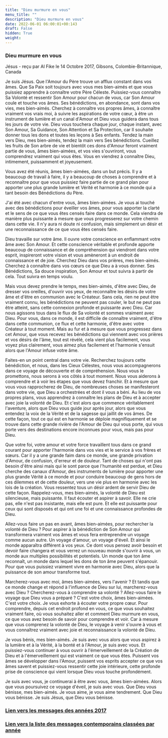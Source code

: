 ```yaml
---
title: "Dieu murmure en vous"
menu_title: ""
description: "Dieu murmure en vous"
date: 2022-06-01 06:00:01+00:143
draft: False
hidden: True
weight:
---
```

### Dieu murmure en vous

Jésus - reçu par Al Fike le 14 Octobre 2017, Gibsons, Colombie-Britannique, Canada

Je suis Jésus. Que l'Amour du Père trouve un afflux constant dans vos âmes. Que Sa Paix soit toujours avec vous mes bien-aimés et que vous puissiez apprendre à connaître votre Père Céleste. Puissiez-vous connaître Sa Volonté et ressentir Son Amour pour chacun de vous, car Son Amour coule et touche vos âmes. Ses bénédictions, en abondance, sont dans vos vies, mes bien-aimés. Cherchez à connaître vos propres âmes, à connaître vraiment vos vrais moi, à suivre les aspirations de votre cœur, à être un instrument de lumière et un canal d'Amour et Dieu vous guidera dans tous les jours de votre vie. Dieu vous touchera chaque jour, chaque instant, avec Son Amour, Sa Guidance, Son Attention et Sa Protection, car Il souhaite donner tous les dons et toutes les leçons à Ses enfants. Tendez la main vers Dieu, mes bien-aimés, tendez la main vers Ses bénédictions. Cueillez les fruits de Son arbre de vie et bientôt ces dons d'Amour feront vraiment partie de vous, âmes bien-aimées, et vos vies s'ouvriront, vous comprendrez vraiment qui vous êtes. Vous en viendrez à connaître Dieu, intimement, puissamment et joyeusement.

Vous avez été réunis, âmes bien-aimées, dans un but précis. Il y a beaucoup de travail à faire, il y a beaucoup de choses à comprendre et à reconnaître pour que vous puissiez faire partie de ce grand plan pour apporter une plus grande lumière et Vérité et harmonie à ce monde qui a tant besoin des Bénédictions du Père.

J'ai été avec chacun d'entre vous, âmes bien-aimées. Je vous ai touché avec des bénédictions pour éveiller vos âmes, pour vous apporter la clarté et le sens de ce que vous êtes censés faire dans ce monde. Cela viendra de manière plus puissante à mesure que vous progresserez sur votre chemin dans cette vie. Il n'y aura ni doute ni confusion, mais simplement un désir et une reconnaissance de ce que vous êtes censés faire.

Dieu travaille sur votre âme. Il ouvre votre conscience en enflammant votre âme avec Son Amour. Et cette conscience véritable et profonde apporte beaucoup de connaissance et de compréhension qui viendront dans votre esprit, inspireront votre vision et vous amèneront à un endroit de connaissance et de joie. Cherchez Dieu dans vos prières, mes bien-aimés. Cherchez à connaître dans vos cœurs ce que Dieu a à vous donner. Ses Bénédictions, Sa douce inspiration, Son Amour et tout suivra à partir de cela. Tout suivra en temps voulu.

Mais vous devez prendre le temps, mes bien-aimés, d'être avec Dieu, de dresser vos oreilles, d'ouvrir vos yeux, de reconnaître les désirs de votre âme et d'être en communion avec le Créateur. Sans cela, rien ne peut être vraiment connu, les bénédictions ne peuvent pas couler, le but ne peut pas être atteint, sans cette connexion profonde et puissante avec Dieu. Car nous agissons tous dans le flux de Sa volonté et sommes vraiment avec Dieu. Pour vous, dans ce monde, il est difficile de connaître vraiment, d'être dans cette communion, ce flux et cette harmonie, d'être avec votre Créateur à tout moment. Mais au fur et à mesure que vous progressez dans cet Amour, que vous recevez les bénédictions qui viennent avec vos prières et vos désirs de l'âme, tout est révélé, cela vient plus facilement, vous voyez plus clairement, vous aimez plus facilement et l'harmonie s'ensuit alors que l'Amour infuse votre âme.

Faites-en un point central dans votre vie. Recherchez toujours cette bénédiction, et nous, dans les Cieux Célestes, nous vous accompagnerons dans ce voyage de découverte et de compréhension. Nous vous le promettons, nous serons à vos côtés à tout moment. Nous vous aiderons à comprendre et à voir les étapes que vous devez franchir. Et à mesure que vous vous rapprocherez de Dieu, de nombreuses choses se manifesteront dans votre vie, que Dieu a orchestrées et dont il vous a béni. Au lieu de vos propres plans, vous apprendrez à connaître les plans de Dieu et à accepter avec joie la volonté de Dieu. Et c'est alors que commence véritablement l'aventure, alors que Dieu vous guide jour après jour, alors que vous entendez la voix de la Vérité et de la sagesse qui jaillit de vos âmes. De cette façon, tout ce qui est en harmonie se déploie magnifiquement et se trouve dans cette grande rivière de l'Amour de Dieu qui vous porte, qui vous porte vers des destinations encore inconnues pour vous, mais pas pour Dieu. 

Que votre foi, votre amour et votre force travaillent tous dans ce grand courant pour apporter l'harmonie dans vos vies et le service à vos frères et sœurs. Car il y a une grande faim dans ce monde, une grande privation d'Amour, de confusion, d'erreur et de douleur. Tant de choses qui n'ont pas besoin d'être ainsi mais qui le sont parce que l'humanité est perdue, et Dieu cherche des canaux d'Amour, des instruments de lumière pour apporter une plus grande Vérité à ce monde et pour conduire beaucoup de gens hors de ces dilemmes et de cette douleur, vers une vie plus en harmonie avec les lois de la création. Vous ressentez tous un désir ardent de servir Dieu de cette façon. Rappelez-vous, mes bien-aimés, la volonté de Dieu est silencieuse, mais puissante. Il faut écouter et aspirer à savoir. Elle ne crie pas, elle n'est pas insistante, mais elle est pure. Et elle est puissante pour ceux qui sont disposés et qui ont une foi et une connaissance profondes de Dieu.

Allez-vous faire un pas en avant, âmes bien-aimées, pour rechercher la volonté de Dieu ? Pour aspirer à la bénédiction de Son Amour qui transformera vraiment vos âmes et vous fera entreprendre un voyage comme aucun autre. Un voyage d'amour, un voyage d'éveil. Et ainsi le monde apparaîtra différent à vos yeux. Ce dont vous pensez avoir besoin et devoir faire changera et vous verrez un nouveau monde s'ouvrir à vous, un monde aux multiples possibilités et potentiels. Un monde que ton âme reconnaît, un monde dans lequel les dons de ton âme peuvent s'épanouir. Pour que vous puissiez vraiment vivre en harmonie avec Dieu, alors que la puissance de son amour transforme tout.

Marcherez-vous avec moi, âmes bien-aimées, vers l'avenir ? Et tandis que ce monde change et répond à l'influence de Dieu sur lui, marcherez-vous avec Dieu ? Chercherez-vous à comprendre sa volonté ? Allez-vous faire le voyage que Dieu vous a préparé ? C'est votre choix, âmes bien-aimées. C'est votre choix. Je vous exhorte à écouter votre propre cœur. Pour comprendre, depuis cet endroit profond en vous, ce que vous souhaitez vraiment faire, où vous souhaitez aller et comment Dieu murmure en vous, ce que vous avez besoin de savoir pour comprendre et voir. Car à mesure que vous comprenez la volonté de Dieu, le voyage à venir s'ouvre à vous et vous connaîtrez vraiment avec joie et reconnaissance la volonté de Dieu.

Je vous bénis, mes bien-aimés. Je suis avec vous alors que vous aspirez à la lumière et à la Vérité, à la bonté et à l'Amour, je suis avec vous. Et puissiez-vous continuer à vous ouvrir à l'émerveillement de la Création de Dieu et à l'émerveillement qui est vraiment ce que vous êtes. Puissent vos âmes se développer dans l'Amour, puissent vos esprits accepter ce que vos âmes savent et puissiez-vous ressentir cette joie intérieure, cette profonde prise de conscience qui vient lorsque Dieu vous touche profondément.

Je suis avec vous, je continuerai à être avec vous, âmes bien-aimées. Alors que vous poursuivez ce voyage d'éveil, je suis avec vous. Que Dieu vous bénisse, mes bien-aimés. Je vous aime, je vous aime tendrement. Que Dieu vous bénisse. Je suis Jésus, que Dieu vous bénisse.

### [**Lien vers les messages des années 2017**](/fr-contemporary-messages/fr-contemporary-messages-by-date-order/fr-contemporary-messages-2017/)

### [**Lien vers la liste des messages contemporains classées par année**](/fr-contemporary-messages/fr-contemporary-messages-by-date-order/)
